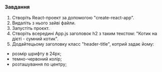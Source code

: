 ### Завдання

1. Створіть React-проект за допомогою "create-react-app".
2. Видаліть з нього зайві файли.
3. Запустіть проєкт.
4. Створіть всередині App.js заголовок h2 з таким текстом: "Котик на дієті - сумний котик".
5. Додайтецьому заголовку класс "header-title", котрий задає йому:

- розмір шрифту в 24px;
- темно-червоний колір;
- розташування по центру;
